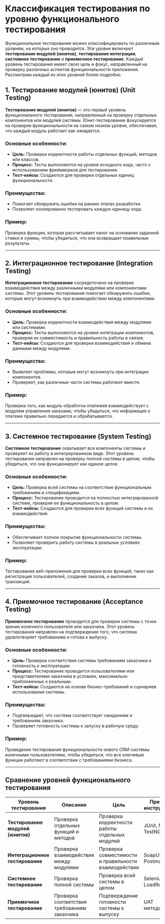 # Классификация тестирования по уровню функционального тестирования

Функциональное тестирование можно классифицировать по различным уровням, на которых оно проводится. Эти уровни включают **тестирование модулей (юнитов)**, **тестирование интеграции**, **системное тестирование** и **приемочное тестирование**. Каждый уровень тестирования имеет свою цель и фокус, направленный на проверку различных аспектов функциональности приложения. Рассмотрим каждый из этих уровней более подробно.

## 1. **Тестирование модулей (юнитов) (Unit Testing)**

**Тестирование модулей (юнитов)** — это первый уровень функционального тестирования, направленный на проверку отдельных компонентов или модулей системы. Юнит-тестирование фокусируется на проверке функциональности на самом низком уровне, обеспечивая, что каждый модуль работает как ожидается.

### Основные особенности:
- **Цель:** Проверка корректности работы отдельных функций, методов или классов.
- **Процесс:** Тесты выполняются на уровне исходного кода, часто с использованием фреймворков для тестирования.
- **Тест-кейсы:** Создаются для проверки отдельных единиц функциональности.

### Преимущества:
- Помогает обнаружить ошибки на ранних этапах разработки.
- Позволяет изолированно тестировать каждую единицу кода.

### Пример:
Проверка функции, которая рассчитывает налог на основании заданной ставки и суммы, чтобы убедиться, что она возвращает правильные результаты.

---

## 2. **Интеграционное тестирование (Integration Testing)**

**Интеграционное тестирование** сосредоточено на проверке взаимодействия между различными модулями или компонентами системы. Этот уровень тестирования помогает обнаружить ошибки, которые могут возникнуть при взаимодействии между компонентами.

### Основные особенности:
- **Цель:** Проверка корректности взаимодействия между модулями или системами.
- **Процесс:** Тесты выполняются на уровне интеграции компонентов, проверяя их совместимость и правильность работы в связке.
- **Тест-кейсы:** Создаются для проверки взаимодействий и обмена данными между модулями.

### Преимущества:
- Выявляет проблемы, которые могут возникнуть при интеграции компонентов.
- Проверяет, как различные части системы работают вместе.

### Пример:
Проверка того, как модуль обработки платежей взаимодействует с модулем управления заказами, чтобы убедиться, что информация о платеже правильно передается и обрабатывается.

---

## 3. **Системное тестирование (System Testing)**

**Системное тестирование** охватывает все компоненты системы и проверяет их работу в интегрированном виде. Этот уровень тестирования направлен на проверку полной системы в целом, чтобы убедиться, что она функционирует как единое целое.

### Основные особенности:
- **Цель:** Проверка всей системы на соответствие функциональным требованиям и спецификациям.
- **Процесс:** Тестирование проводится на полностью интегрированной системе, проверяя ее функциональность в целом.
- **Тест-кейсы:** Создаются для проверки всех функций системы и их взаимодействия.

### Преимущества:
- Обеспечивает полное покрытие функциональности системы.
- Позволяет проверить работу системы в реальных условиях эксплуатации.

### Пример:
Тестирование веб-приложения для проверки всех функций, таких как регистрация пользователей, создание заказов, и выполнение транзакций.

---

## 4. **Приемочное тестирование (Acceptance Testing)**

**Приемочное тестирование** проводится для проверки системы с точки зрения конечного пользователя или заказчика. Этот уровень тестирования направлен на подтверждение того, что система удовлетворяет требованиям и готова к выпуску.

### Основные особенности:
- **Цель:** Проверка соответствия системы требованиям заказчика и готовность к эксплуатации.
- **Процесс:** Тестирование проводится пользователями или представителями заказчика в условиях, максимально приближенных к реальным.
- **Тест-кейсы:** Создаются на основе бизнес-требований и сценариев использования системы.

### Преимущества:
- Подтверждает, что система соответствует ожиданиям и требованиям заказчика.
- Проверяет готовность системы к запуску в рабочую среду.

### Пример:
Проведение тестирования функциональности нового CRM-системы конечными пользователями, чтобы убедиться, что все ключевые функции работают в соответствии с требованиями бизнеса.

---

## Сравнение уровней функционального тестирования

| Уровень тестирования             | Описание                                     | Цель                                      | Примеры инструментов           |
|----------------------------------|---------------------------------------------|-------------------------------------------|--------------------------------|
| **Тестирование модулей (юнитов)** | Проверка отдельных функций и методов       | Проверка корректности работы отдельных модулей | JUnit, NUnit, TestNG           |
| **Интеграционное тестирование**   | Проверка взаимодействия между модулями     | Проверка совместимости и правильности взаимодействия | SoapUI, Postman                |
| **Системное тестирование**        | Проверка полной системы                    | Проверка всей системы в целом             | Selenium, QTP, LoadRunner      |
| **Приемочное тестирование**       | Проверка соответствия требованиям заказчика| Подтверждение готовности системы к выпуску | UAT методологии                |

